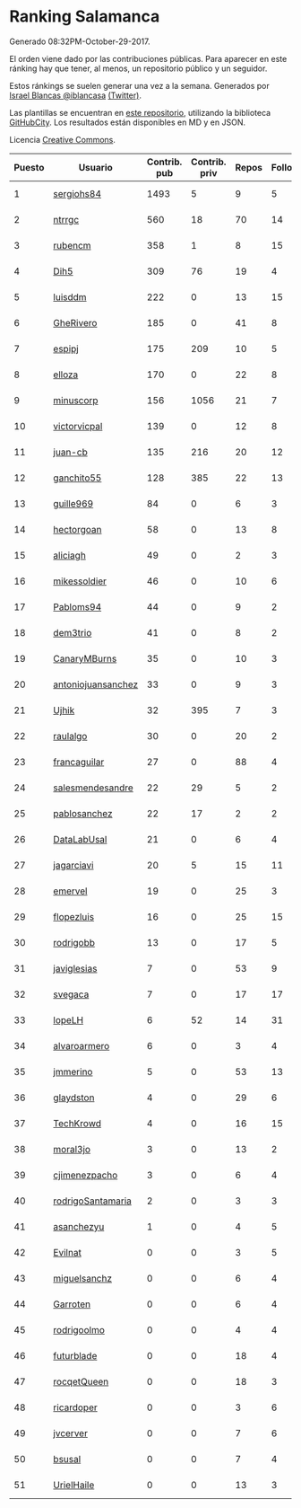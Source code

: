 # Ranking Salamanca

Generado 08:32PM-October-29-2017.

El orden viene dado por las contribuciones públicas. Para aparecer en este ránking hay que tener, al menos, un repositorio público y un seguidor.

Estos ránkings se suelen generar una vez a la semana. Generados por [Israel Blancas @iblancasa](https://github.com/iblancasa/) [(Twitter)](https://twitter.com/iblancasa).

Las plantillas se encuentran en [este repositorio](https://github.com/iblancasa/GH-Spanish-Ranking), utilizando la biblioteca [GitHubCity](https://github.com/iblancasa/GitHubCity). Los resultados están disponibles en MD y en JSON.

Licencia [Creative Commons](https://creativecommons.org/licenses/by/4.0/).

| Puesto   |  Usuario  | Contrib. pub | Contrib. priv |Repos| Followers | Desde |  Avatar  |
|----------|-----------|--------------|---------------|-----|-----------|-------|----------|
|1|[sergiohs84](https://github.com/sergiohs84)|1493|5|9|5|2015-03-28|![sergiohs84](https://avatars2.githubusercontent.com/u/11694066)|
|2|[ntrrgc](https://github.com/ntrrgc)|560|18|70|14|2011-08-24|![ntrrgc](https://avatars3.githubusercontent.com/u/1002436)|
|3|[rubencm](https://github.com/rubencm)|358|1|8|15|2011-06-29|![rubencm](https://avatars2.githubusercontent.com/u/885208)|
|4|[Dih5](https://github.com/Dih5)|309|76|19|4|2015-04-22|![Dih5](https://avatars2.githubusercontent.com/u/12070738)|
|5|[luisddm](https://github.com/luisddm)|222|0|13|15|2012-12-06|![luisddm](https://avatars1.githubusercontent.com/u/2978951)|
|6|[GheRivero](https://github.com/GheRivero)|185|0|41|8|2010-04-17|![GheRivero](https://avatars1.githubusercontent.com/u/246245)|
|7|[espipj](https://github.com/espipj)|175|209|10|5|2015-06-12|![espipj](https://avatars0.githubusercontent.com/u/12865914)|
|8|[elloza](https://github.com/elloza)|170|0|22|8|2015-02-24|![elloza](https://avatars2.githubusercontent.com/u/11179372)|
|9|[minuscorp](https://github.com/minuscorp)|156|1056|21|7|2013-03-09|![minuscorp](https://avatars1.githubusercontent.com/u/3819883)|
|10|[victorvicpal](https://github.com/victorvicpal)|139|0|12|8|2014-12-02|![victorvicpal](https://avatars0.githubusercontent.com/u/10044742)|
|11|[juan-cb](https://github.com/juan-cb)|135|216|20|12|2012-12-01|![juan-cb](https://avatars3.githubusercontent.com/u/2938045)|
|12|[ganchito55](https://github.com/ganchito55)|128|385|22|13|2013-06-17|![ganchito55](https://avatars2.githubusercontent.com/u/4716972)|
|13|[guille969](https://github.com/guille969)|84|0|6|3|2015-11-14|![guille969](https://avatars2.githubusercontent.com/u/15845488)|
|14|[hectorgoan](https://github.com/hectorgoan)|58|0|13|8|2013-08-12|![hectorgoan](https://avatars0.githubusercontent.com/u/5213294)|
|15|[aliciagh](https://github.com/aliciagh)|49|0|2|3|2012-01-12|![aliciagh](https://avatars2.githubusercontent.com/u/1325629)|
|16|[mikessoldier](https://github.com/mikessoldier)|46|0|10|6|2013-10-23|![mikessoldier](https://avatars3.githubusercontent.com/u/5755381)|
|17|[Pabloms94](https://github.com/Pabloms94)|44|0|9|2|2016-02-11|![Pabloms94](https://avatars1.githubusercontent.com/u/17175704)|
|18|[dem3trio](https://github.com/dem3trio)|41|0|8|2|2011-05-05|![dem3trio](https://avatars0.githubusercontent.com/u/770253)|
|19|[CanaryMBurns](https://github.com/CanaryMBurns)|35|0|10|3|2015-11-07|![CanaryMBurns](https://avatars0.githubusercontent.com/u/15707911)|
|20|[antoniojuansanchez](https://github.com/antoniojuansanchez)|33|0|9|3|2013-10-01|![antoniojuansanchez](https://avatars0.githubusercontent.com/u/5586585)|
|21|[Ujhik](https://github.com/Ujhik)|32|395|7|3|2017-03-07|![Ujhik](https://avatars3.githubusercontent.com/u/26257128)|
|22|[raulalgo](https://github.com/raulalgo)|30|0|20|2|2014-07-03|![raulalgo](https://avatars2.githubusercontent.com/u/8058228)|
|23|[francaguilar](https://github.com/francaguilar)|27|0|88|4|2015-03-19|![francaguilar](https://avatars3.githubusercontent.com/u/11558278)|
|24|[salesmendesandre](https://github.com/salesmendesandre)|22|29|5|2|2016-04-03|![salesmendesandre](https://avatars1.githubusercontent.com/u/18242653)|
|25|[pablosanchez](https://github.com/pablosanchez)|22|17|2|2|2015-11-08|![pablosanchez](https://avatars1.githubusercontent.com/u/15718615)|
|26|[DataLabUsal](https://github.com/DataLabUsal)|21|0|6|4|2016-05-18|![DataLabUsal](https://avatars0.githubusercontent.com/u/19425138)|
|27|[jagarciavi](https://github.com/jagarciavi)|20|5|15|11|2012-05-07|![jagarciavi](https://avatars0.githubusercontent.com/u/1713002)|
|28|[emervel](https://github.com/emervel)|19|0|25|3|2014-05-11|![emervel](https://avatars2.githubusercontent.com/u/7548274)|
|29|[flopezluis](https://github.com/flopezluis)|16|0|25|15|2010-11-01|![flopezluis](https://avatars0.githubusercontent.com/u/463135)|
|30|[rodrigobb](https://github.com/rodrigobb)|13|0|17|5|2012-04-12|![rodrigobb](https://avatars2.githubusercontent.com/u/1637465)|
|31|[javiglesias](https://github.com/javiglesias)|7|0|53|9|2014-10-06|![javiglesias](https://avatars3.githubusercontent.com/u/9042602)|
|32|[svegaca](https://github.com/svegaca)|7|0|17|17|2010-02-03|![svegaca](https://avatars0.githubusercontent.com/u/196002)|
|33|[lopeLH](https://github.com/lopeLH)|6|52|14|31|2014-04-29|![lopeLH](https://avatars1.githubusercontent.com/u/7440734)|
|34|[alvaroarmero](https://github.com/alvaroarmero)|6|0|3|4|2016-01-22|![alvaroarmero](https://avatars1.githubusercontent.com/u/16842883)|
|35|[jmmerino](https://github.com/jmmerino)|5|0|53|13|2011-10-26|![jmmerino](https://avatars2.githubusercontent.com/u/1152640)|
|36|[glaydston](https://github.com/glaydston)|4|0|29|6|2012-08-11|![glaydston](https://avatars0.githubusercontent.com/u/2137309)|
|37|[TechKrowd](https://github.com/TechKrowd)|4|0|16|15|2015-10-10|![TechKrowd](https://avatars2.githubusercontent.com/u/15065592)|
|38|[moral3jo](https://github.com/moral3jo)|3|0|13|2|2010-12-15|![moral3jo](https://avatars1.githubusercontent.com/u/524380)|
|39|[cjimenezpacho](https://github.com/cjimenezpacho)|3|0|6|4|2012-09-26|![cjimenezpacho](https://avatars3.githubusercontent.com/u/2428271)|
|40|[rodrigoSantamaria](https://github.com/rodrigoSantamaria)|2|0|3|3|2012-04-02|![rodrigoSantamaria](https://avatars3.githubusercontent.com/u/1600691)|
|41|[asanchezyu](https://github.com/asanchezyu)|1|0|4|5|2014-05-13|![asanchezyu](https://avatars2.githubusercontent.com/u/7567924)|
|42|[Evilnat](https://github.com/Evilnat)|0|0|3|5|2011-01-12|![Evilnat](https://avatars1.githubusercontent.com/u/560108)|
|43|[miguelsanchz](https://github.com/miguelsanchz)|0|0|6|4|2012-07-10|![miguelsanchz](https://avatars2.githubusercontent.com/u/1951141)|
|44|[Garroten](https://github.com/Garroten)|0|0|6|4|2008-05-04|![Garroten](https://avatars1.githubusercontent.com/u/9264)|
|45|[rodrigoolmo](https://github.com/rodrigoolmo)|0|0|4|4|2011-04-09|![rodrigoolmo](https://avatars2.githubusercontent.com/u/719905)|
|46|[futurblade](https://github.com/futurblade)|0|0|18|4|2012-10-03|![futurblade](https://avatars3.githubusercontent.com/u/2479273)|
|47|[rocqetQueen](https://github.com/rocqetQueen)|0|0|18|3|2013-10-17|![rocqetQueen](https://avatars1.githubusercontent.com/u/5708398)|
|48|[ricardoper](https://github.com/ricardoper)|0|0|3|6|2013-08-04|![ricardoper](https://avatars2.githubusercontent.com/u/5161172)|
|49|[jvcerver](https://github.com/jvcerver)|0|0|7|6|2013-10-22|![jvcerver](https://avatars3.githubusercontent.com/u/5751143)|
|50|[bsusal](https://github.com/bsusal)|0|0|7|4|2014-02-26|![bsusal](https://avatars1.githubusercontent.com/u/6797598)|
|51|[UrielHaile](https://github.com/UrielHaile)|0|0|13|3|2014-10-09|![UrielHaile](https://avatars2.githubusercontent.com/u/9108886)|
